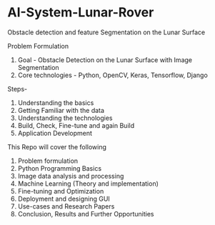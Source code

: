 # AI-System-Lunar-Rover
Obstacle detection and feature Segmentation on the Lunar Surface

Problem Formulation
1. Goal - Obstacle Detection on the Lunar Surface with Image Segmentation
2. Core technologies - Python, OpenCV, Keras, Tensorflow, Django

Steps-
1. Understanding the basics
2. Getting Familiar with the data
3. Understanding the technologies
4. Build, Check, Fine-tune and again Build
5. Application Development

This Repo will cover the following
1. Problem formulation 
2. Python Programming Basics
3. Image data analysis and processing
4. Machine Learning (Theory and implementation)
5. Fine-tuning and Optimization
6. Deployment and designing GUI 
7. Use-cases and Research Papers
8. Conclusion, Results and Further Opportunities
